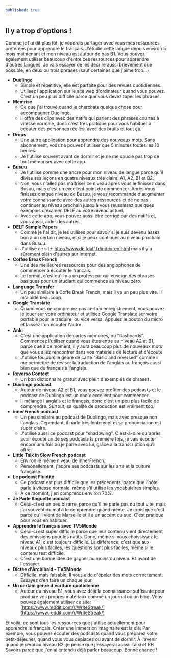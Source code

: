 ```yaml
---
published: true
---
```

## Il y a trop d'options !

Comme je l'ai dit plus tôt, je voudrais partager avec vous mes ressources préférées pour apprendre le français. J'étudie cette langue depuis environ 5 mois maintenant et mon niveau est autour de bas B1. Vous pouvez également utiliser beaucoup d'entre ces ressources pour apprendre d'autres langues. Je vais essayer de les décrire aussi brièvement que possible, en deux ou trois phrases (sauf certaines que j'aime trop...)

- **Duolingo**
    - Simple et répétitive, elle est parfaite pour des revues quotidiennes. 
    - Utilisez l'application sur le site web d'ordinateur quand vous pouvez. C'est un peu plus difficile parce que vous devez taper les phrases.
- **Memrise** 
	- Ce que j'ai trouvé quand je cherchais quelque chose pour accompagner Duolingo. 
    - Il offre des clips avec des natifs qui parlent des phrases courtes à vitesse normale, donc c'est très pratique pour vous habituer à ecouter des personnes réelles, avec des bruits et tout ça. 
- **Drops**
	- Une autre application pour apprendre des nouveaux mots. Sans abonnement, vous ne pouvez l'utiliser que 5 minutes toutes les 10 heures.
	- Je l'utilise souvent avant de dormir et je ne me soucie pas trop de tout mémoriser avec cette app. 
- **Busuu**
    - Je l'utilise comme une ancre pour mon niveau de langue parce qu'il divise ses leçons en quatre niveaux très clairs: A1, A2, B1 et B2.
    - Non, vous n'allez pas maîtriser ce niveau après vous le finissez dans Busuu, mais c'est un excellent point de commencer. Après vous finissez chaque niveau de Busuu, je vous recommande d'augmenter votre connaissance avec des autres ressources et de ne pas continuer au niveau prochain jusqu'à vous réussissez quelques exemples d'examen DELF au votre niveau actuel.  
    - Avec cette app, vous pouvez aussi être corrigé par des natifs et, vous aussi, aider des autres. 
- **DELF Sample Papers**
	- Comme je l'ai dit, je les utilises pour savoir si je suis devenu assez bon à un certain niveau, et si je peux continuer au niveau prochain dans Busuu.
    - J'utilise ce site: http://www.delfdalf.fr/index-en.html mais il y a sûrement plein d'autres sur Internet.
- **Coffee Break French**
	- Une des meilleures ressources pour des anglophones de commencer à écouter le français.
    - Le format, c'est qu'il y a un professeur qui enseign des phrases basiques pour un étudiant qui commence au niveau zéro. 
- **Language Transfer**
	- Un peu similaire à Coffe Break French, mais il va un peu plus vite. Il m'a aidé beaucoup.
- **Google Translate**
    - Quand vous ne comprenez pas certain enregistrement, vous pouvez le jouer sur votre ordinateur et utilisez Google Translate sur votre portable pour le traduire, ou vice versa. Appuiez le bouton du micro et laissez l'un écouter l'autre.   
- **Anki**
	- C'est une application de cartes mémoires, ou "flashcards". Commencez l'utiliser quand vous êtes entre au niveau A2 et B1, parce que à ce moment, il y aura beaucoup plus de nouveaux mots que vous allez rencontrer dans vos matériels de lecture et d'écoute.
    - J'utilise toujours le genre de carte "Basic and reversed" comme il me permettre de réviser la traduction de l'anglais au français aussi bien que du français à l'anglais. 
- **Reverso Context**
	- Un bon dictionnaire gratuit avec plein d'exemples de phrases. 
- **Duolingo podcast**
	- Autour de niveau A2 et B1, vous pouvez profiter des podcasts et le podcast de Duolingo est un choix excellent pour commencer.
    - Il mélange l'anglais et le français, donc c'est un peu plus facile de comprendre. Surtout, sa qualité de production est vraiment top. 
- **innerFrench podcast**
	- Un peu similaire au podcast de Duolingo, mais avec presque non l'anglais. Cependant, il parle très lentement et sa prononciation est super claire.
    - J'utilise aussi ce podcast pour "shadowing". C'est-à-dire qu'après avoir écouté un de ses podcasts la première fois, je vais écouter encore une fois où je parle avec lui, grâce à la transcription qu'il offre.
- **Little Talk in Slow French podcast**
	- Environ le même niveau de innerFrench. 
    - Personellement, j'adore ses podcasts sur les arts et la culture française.
- **Le podcast Fluidité**
	- Ce podcast est plus difficile que les précédents, parce que l'hôte parle à vitesse normale, même s'il utilise les vocabulaires simples. 
    - À ce moment, j'en comprends environ 70%.
- **Je Parle Baguette podcast**
	- Celui-ci est un peu bizarre, parce qu'il ne parle pas du tout vite, mais j'ai souvent du mal à le comprendre quand même. Je crois que c'est parce qu'il vient de Marseille et il a un accent du sud. C'est pratique pour vous en habituer.
- **Apprendre le français avec TV5Monde**
	- Celui-ci est super difficile parce que leur contenu vient directement des émissions pour les natifs. Donc, même si vous choississez le niveau A1, c'est toujours difficile. La difference, c'est que aux niveaux plus faciles, les questions sont plus faciles, même si le contenu rest difficile.
    - C'est une bonne idée de gagner au moins du niveau B1 avant de l'essayer.
- **Dictée d'Archibald - TV5Monde**
	- Difficile, mais faisable. Il vous aide d'épeler des mots correctement. Essayez d'en faire un chaque jour.
- **Un certain genre d'écriture quotidienne**
	- Autour du niveau B1, vous avez déjà la connaissance suffisante pour produire vos propres matériaux comme un journal ou un blog. Vous pouvez également utiliser ce site: [https://www.reddit.com/r/WriteStreak/](https://www.reddit.com/r/WriteStreak/)

Et voilà, ce sont tous les ressources que j'utilise actuellement pour apprendre le français. Créer une immersion imaginaire est la clé. Par exemple, vous pouvez écouter des podcasts quand vous préparez votre petit-déjeuner, quand vous vous déplacez ou avant de dormir. À l'avenir quand je serai au niveau B2, je pense que j'essayerai aussi iTalki et RFI Savoirs parce que j'en ai entendu déjà parler beaucoup. Bonne chance !
